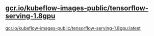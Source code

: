 
[gcr.io/kubeflow-images-public/tensorflow-serving-1.8gpu](https://hub.docker.com/r/anjia0532/kubeflow-images-public.tensorflow-serving-1.8gpu/tags/)
-----


[gcr.io/kubeflow-images-public/tensorflow-serving-1.8gpu:latest](https://hub.docker.com/r/anjia0532/kubeflow-images-public.tensorflow-serving-1.8gpu/tags/)


